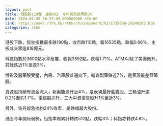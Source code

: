 ```yaml
---
layout: post
title: 港股跌110點　連跌4日　今年開局首周跌3%
date: 2024-01-05 16:37:09.000000000 +08:00
link: https://news.rthk.hk/rthk/ch/component/k2/1735068-20240105.htm
categories: rthk
---
```


港股下跌，恒生指數最多跌190點，收市跌110點，報16535點，跌幅0.66%，主板成交額逾818億元。

科技指數於3600點水平反覆，收報3592點，跌幅1.71%。ATMXJ除了美團微升，其餘跌近1%至逾3%。

博彩及醫藥股受壓，內需、汽車股普遍向下。翰森製藥跌近7%，是表現最差藍籌股。

資源股持續有資金流入，新奧能源升近4%，是表現最好藍籌股，三桶油升逾0.2%至約1.7%。電信股亦升，三大中資電信股升1%至近3%。

另外，佐丹奴急挫約24%收市，是跌幅最大股份。

港股今年開局弱勢，恒指本周累計轉跌512點，跌幅3%；科指亦轉跌4.6%。
